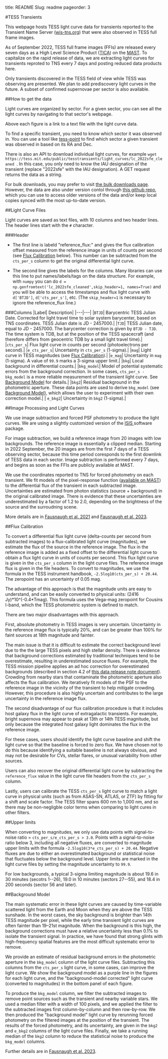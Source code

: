title: README
Slug: readme
pageorder: 3

 
#TESS Transients

This webpage hosts TESS light curve data for transients reported to
the Transient Name Server ([wis-tns.org](https://www.wis-tns.org/))
that were also observed in TESS full frame images.

As of September 2022, TESS full frame images (FFIs) are released every
seven days as a High Level Science Product
([TICA](https://archive.stsci.edu/hlsp/tica)) on the
[MAST](https://archive.stsci.edu/). To capitalize on the rapid
release of data, we are extracting light curves for transients
reproted to TNS every 7 days and posting reduced data products here.

Only transients discovered in the TESS field of view while TESS was
observing are presented. We plan to add prediscovery light curves in
the future.  A subset of confirmed supernovae per sector is also
available.

##How to get the data

Light curves are organized by sector. For a given sector, you can see
all the light curves by navigating to that sector's webpage.

Above each figure is a link to a text file with the light curve data.

To find a specific transient, you need to know which sector it was
observed in. You can use a tool like
[tess-point](https://github.com/christopherburke/tess-point) to find
which sector a given transient was observed in based on its RA and Dec.

There is also an API to download individual light curves, for example
`wget
https://tess.mit.edu/public/tesstransients/light_curves/lc_2022sfe_cleaned
`. In
this case, you only need to know the IAU designation of the transient
(replace "2022sfe" with the IAU designation). A GET request returns
the data as a string.

For bulk downloads, you may prefer to visit [the bulk
downloads page]({filename}../lc_bulk/lc_bulk.md). However, the data
are also under version contol through [this github
repo](https://github.com/mmfausnaugh/lc_bulk), which you can use to
access older versions of the data and/or keep local copies synced with
the most up-to-date version.

##Light Curve Files

Light curves are saved as text files, with 10 columns and two header
lines. The header lines start with the `#` character.

###Header

- The first line is labeld "reference_flux:" and gives the
flux calibration offset measured from the reference image in units of
counts per second (see [Flux Calibration](#flux-calibration)
below). This number can be subtracted from the `cts_per_s` column to
get the original differential light curve.

- The second line gives
the labels for the columns. Many libraries can use this line to put
names/labels/tags on the data structure. For example, with `numpy` you
can do `d = np.genfromtext('lc_2022sfe_cleaned',skip_header=1,
names=True)` and you will be able to access the timestamps and flux
light curve with `d['BTJD']`, `d['cts_per_s']`, etc. (The
`skip_header=1` is necessary to ignore the reference_flux line.)

###Columns
|Label| Description|
|---|---|
|`BTJD`| Barycentric TESS Julian Date. Corrected for light travel time to solar system barycenter, based on TNS coordinates. TESS Julian date is JD - 2457000.|
|`TJD`|  TESS Julian date, equal to JD - 2457000. The barycenter correction is given by `BTJD - TJD`. The time system is TDB, but at the position of the TESS spacecraft (and therefore differs from geocentric TDB by a small light travel time).|
|`cts_per_s`| Flux light curve in counts per second (photoelectrons per second).|
|`e_cts_per_s`| Uncertainty in `cts_per_s` (1-sigma).|
|`mag`| Light curve in TESS magnitudes (see [Flux Calibration](#flux-calibration)).|
|`e_mag`| Uncertainty in `mag` (1-sigma). A value of `99.9` marks a 3-sigma upper limit.|
|`bkg`| Local background in differential counts.|
|`bkg_model`| Model of potential systematic errors from the background correction. In some cases, `cts_per_s - bkg_model` is a more reliable measurement of the transient light curve. See [Background Model](#background-model) for details.|
|`bkg2`| Residual background in the photometric aperture. These data points are used to derive `bkg_model` (see [Background Model](#background-model)), which allows the user to experiment with their own correction model.|
| `e_bkg2`| Uncertainty in `bkg2` (1-sigma).|


##Image Processing and Light Curves

We use image subtraction and forced PSF photometry to produce the
light curves. We are using a slightly customized version of the [ISIS
](http://www2.iap.fr/users/alard/package.html) software package.

For image subtraction, we build a reference image from 20 images with
low backgrounds. The reference image is essentially a clipped
median. Starting in 2022 September, the 20 images are from the first 7
days of a TESS observing sector, because this time period coresponds
to the first downlink of TESS data in each sector. Image subtraction
is performed every 7 days, and begins as soon as the FFIs are publicly
available at MAST.

We use the coordinates reported to TNS for forced photometry on each
transient. We fit models of the pixel-response function ([available on
MAST](https://archive.stsci.edu/missions/tess/models/prf_fitsfiles/))
to the differential flux of the transient in each subtracted
image. Uncertainties are estimated from photon statistics (source +
background) in the original calibrated image. There is evidence that
these uncertainties are underestimated by a factor of 1.2 to 2.0,
depending on the brightness of the source and the surroudning scene.

More details are in [Fausnaugh et
al. 2021](https://ui.adsabs.harvard.edu/abs/2021ApJ...908...51F/abstract)
and [Fausnaugh et al. 2023](https://ui.adsabs.harvard.edu/abs/2023ApJ...956..108F/abstract).

##Flux Calibration

To convert a differential flux light curve (delta-counts per second
from subtracted images) to a flux-calibrated light curve (magnitudes),
we estimate the flux of the source in the reference image. The flux in
the reference image is added as a fixed offset to the differential
light curve to obtain a flux light curve in units of counts per
second. This flux light curve is given in the `cts_per_s` column in the
light curve files. The reference image flux is given in the file
headers. To convert to magnitudes, we use the formula in the TESS
instrument handbook, `-2.5log10(cts_per_s) + 20.44`. The zeropoint has
an uncertainty of 0.05 mag.

The advantage of this approach is that the magnitude units are easy to
understand, and can be easily converted to physical units: (2416
Jy)\*10^(-0.4\*Tmag). This formula uses the Vega-mag zeropoint for
Cousins I-band, which the TESS photometric system is defined to match.

There are two major disadvantages with this approach.

First, absolute photometry in TESS images is very
uncertain. Uncertainty in the reference image flux is typically 20%,
and can be greater than 100% for faint sources at 18th magnitude and
fainter.

The main issue is that it is difficult to estimate the correct
background level due to the the large TESS pixels and high stellar
density. There is evidence that background corrections estimated by
traditional techniques tend to be overestimate, resulting in
underestimated source fluxes. For example, the TESS mission pipeline
applies an ad hoc correction for overestimated backgrounds (described
in section 4.2 of [this data release note
document](https://archive.stsci.edu/missions/tess/doc/tess_drn/tess_sector_27_drn38_v02.pdf)).
Crowding from nearby stars that contaminate the photometric aperture
also affects the flux calibration. We iteratively fit models of the
PSF to the reference image in the vicinity of the transient to help
mitigate crowding. However, this procedure is also highly uncertain
and contributes to the large uncertainty in the reference image flux.

The second disadvantage of our flux calibration procedure is that it
includes host galaxy flux in the light curve of extragalactic
transients. For example, bright supernova may appear to peak at 13th
or 14th TESS magnitude, but only because the integrated host galaxy
light dominates the flux in the reference image.

For these cases, users should identify the light curve baseline and
shift the light curve so that the baseline is forced to zero flux. We
have chosen not to do this because identifying a suitable baseline is
not always obvious, and may not be desirable for CVs, stellar flares,
or unusual variability from other sources.

Users can also recover the original differential light curve by
subtracting the `reference_flux` value in the light curve file
headers from the `cts_per_s` column.

Lastly, users can calibrate the TESS `cts_per_s` light curve to match
a light curve in physical units (such as from ASAS-SN, ATLAS, or ZTF)
by fitting for a shift and scale factor. The TESS filter spans 600 nm
to 1,000 nm, and so there may be non-negligble color terms when
comparing to light cures in other filters.


##Upper limits

When converting to magnitudes, we only use data points with
signal-to-noise ratio = `cts_per_s/e_cts_per_s > 3.0`. Points with a
signal-to-noise ratio below 3, including all negative fluxes, are
converted to magnitude upper limits with the formula
`-2.5log10(3*e_cts_per_s) + 20.44`. Negative fluxes are due to either
an overestimated background or statistical noise that fluctuates
below the background level. Upper limits are marked in the light curve
files by setting the magnitude uncertainty to `99.9`.

For low backgrounds, a typical 3-sigma limiting magnitude is about
19.6 in 30 minutes (secotrs 1--26), 19.0 in 10 minutes (sectors
27--55), and 18.4 in 200 seconds (sector 56 and later).

##Background Model

The main systematic error in these light curves are caused by
time-variable scattered light from the Earth and Moon when they are
above the TESS sunshade. In the worst cases, the sky background is
brighter than 14th TESS magnitude per pixel, while the early time
transient light curves are often fainter than 19–21st magnitude. When
the background is this high, the background corrections must have a
relative uncertainty less than 0.1% to isolate the transient signal. In
practice, we have found that strong glints with high-frequency spatial
features are the most difficult systematic error to remove.

We provide an estimate of residual background errors in the
photometric aperture in the `bkg_model` column of the light curve
files. Subtracting this columns from the `cts_per_s` light curve, in
some cases, can improve the light curve.  We show the background model
as a purple line in the figures for each light curve, and the
"background-model corrected" light curve (converted to magnitudes) in
the bottom panel of each figure.

To produce the `bkg_model` column, we filter the subtracted images to
remove point sources such as the transient and nearby variable
stars. We used a median filter with a width of 100 pixels, and we
applied the filter to the subtracted images first column-by-column and
then row-by-row. We then produced the "background model" light curve
by rerunning forced photometry on the filtered images at the position
of the transient. The results of the forced photometry, and its
uncertainty, are given in the `bkg2` and `e_bkg2` columns of the light
curve files. Finally, we take a running median of the `bkg2` column to
reduce the statistical noise to produce the `bkg_model` columns.

Further details are in [Fausnaugh et al. 2023](https://ui.adsabs.harvard.edu/abs/2023ApJ...956..108F/abstract).


